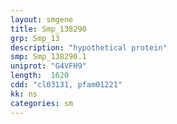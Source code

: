 ```yaml
---
layout: smgene
title: Smp_138290
grp: Smp_13
description: "hypothetical protein"
smp: Smp_138290.1
uniprot: "G4VFH9"
length:  1620
cdd: "cl03131, pfam01221"
kk: ns
categories: sm
---
```

